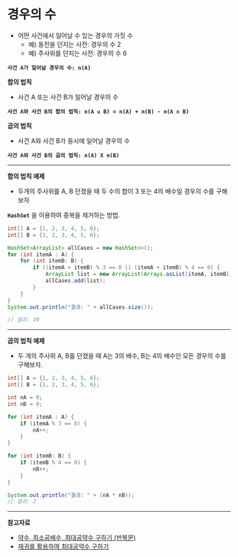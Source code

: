 # 경우의 수
 
- 어떤 사건에서 일어날 수 있는 경우의 가짓 수
  - 예) 동전을 던지는 사전: 경우의 수 2
  - 예) 주사위를 던지는 사전: 경우의 수 6

**`사건 A가 일어날 경우의 수: n(A)`**

**합의 법칙**
- 사건 A 또는 사건 B가 일어날 경우의 수


**`사건 A와 사건 B의 합의 법칙: n(A ∪ B) = n(A) + n(B) - n(A ∩ B)`**



**곱의 법칙**
- 사건 A와 사건 B가 동시에 일어날 경우의 수
  
**`사건 A와 사건 B의 곱의 법칙: n(A) X n(B)`**

---
**합의 법칙 예제**

- 두개의 주사위를 A, B 던졌을 때 두 수의 합이 3 또는 4의 배수일 경우의 수를 구해보자

**`HashSet`** 을 이용하여 중복을 제거하는 방법.
```java
int[] A = {1, 2, 3, 4, 5, 6};
int[] B = {1, 2, 3, 4, 5, 6};

HashSet<ArrayList> allCases = new HashSet<>();
for (int itemA : A) {
    for (int itemB: B) {
        if ((itemA + itemB) % 3 == 0 || (itemA + itemB) % 4 == 0) {
            ArrayList list = new ArrayList(Arrays.asList(itemA, itemB));
            allCases.add(list);
        }
    }
}
System.out.println("결과: " + allCases.size());

// 결과: 20
```
---
**곱의 법칙 예제**

- 두 개의 주사위 A, B를 던졌을 때  A는 3의 배수, B는 4의 배수인 모든 경우의 수를 구해보자.

```java
int[] A = {1, 2, 3, 4, 5, 6};
int[] B = {1, 2, 3, 4, 5, 6};

int nA = 0;
int nB = 0;

for (int itemA : A) {
    if (itemA % 3 == 0) {
        nA++;
    }
}

for (int itemB: B) {
    if (itemB % 4 == 0) {
        nB++;
    }
}

System.out.println("결과: " + (nA * nB));
// 결과: 2
```

---
**참고자료**
- [약수, 최소공배수, 최대공약수 구하기 (반복문)](https://github.com/ithingv34/cs-playground/blob/main/code/Math/src/NumberOfCases.java)
- [재귀를 활용하여 최대공약수 구하기]()